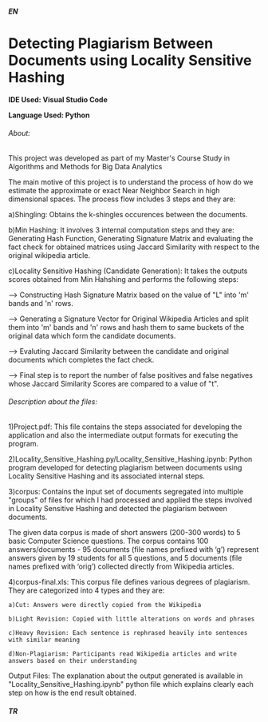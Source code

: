 ##### EN
# Detecting Plagiarism Between Documents using Locality Sensitive Hashing

**IDE Used: Visual Studio Code**

**Language Used: Python**

###### About:

This project was developed as part of my Master's Course Study in Algorithms and Methods for Big Data Analytics

The main motive of this project is to understand the process of how do we estimate the approximate or exact Near Neighbor Search in high dimensional spaces. The process flow includes 3 steps and they are:

  a)Shingling: Obtains the k-shingles occurences between the documents.

  b)Min Hashing: It involves 3 internal computation steps and they are: Generating Hash Function, Generating Signature Matrix and evaluating the fact check for obtained matrices using Jaccard Similarity with respect to the original wikipedia article.

  c)Locality Sensitive Hashing (Candidate Generation): It takes the outputs scores obtained from Min Hahshing and performs the following steps:

--> Constructing Hash Signature Matrix based on the value of "L" into 'm' bands and 'n' rows.

--> Generating a Signature Vector for Original Wikipedia Articles and split them into 'm' bands and 'n' rows and hash them to same buckets of the original data which form the candidate documents.
    
--> Evaluting Jaccard Similarity between the candidate and original documents which completes the fact check.

--> Final step is to report the number of false positives and false negatives whose Jaccard Similarity Scores are compared to a value of "t".

###### Description about the files:

  1)Project.pdf: This file contains the steps associated for developing the application and also the intermediate output formats for executing the program.

  2)Locality_Sensitive_Hashing.py/Locality_Sensitive_Hashing.ipynb: Python program developed for detecting plagiarism between documents using Locality Sensitive Hashing and its associated internal steps.

  3)corpus: Contains the input set of documents segregated into multiple "groups" of files for which I had processed and applied the steps involved in Locality Sensitive Hashing and detected the plagiarism between documents.

The given data corpus is made of short answers (200-300 words) to 5 basic Computer Science questions. The corpus contains 100 answers/documents - 95 documents (file names prefixed with ‘g’) represent answers given by 19 students for all 5 questions, and 5 documents (file names prefixed with ‘orig’) collected directly from Wikipedia articles.

  4)corpus-final.xls: 
This corpus file defines various degrees of plagiarism. They are categorized into 4 types and they are:

    a)Cut: Answers were directly copied from the Wikipedia
  
    b)Light Revision: Copied with little alterations on words and phrases
  
    c)Heavy Revision: Each sentence is rephrased heavily into sentences with similar meaning
  
    d)Non-Plagiarism: Participants read Wikipedia articles and write answers based on their understanding
  
Output Files: The explanation about the output generated is available in "Locality_Sensitive_Hashing.ipynb" python file which explains clearly each step on how is the end result obtained.
  
##### TR


